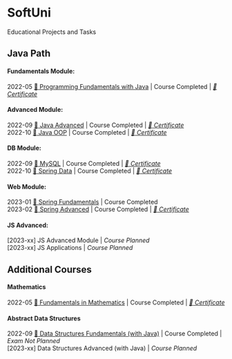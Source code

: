 # SoftUni  
Educational Projects and Tasks

## Java Path
#### Fundamentals Module:
2022-05 [:file_folder: Programming Fundamentals with Java](https://github.com/thrako/java_fundamentals) | Course Completed | *[:page_facing_up: Certificate](https://softuni.bg/certificates/details/138532/d1da1fa5)*  


#### Advanced Module:
2022-09 [:file_folder: Java Advanced](https://github.com/thrako/java_advanced) | Course Completed | *[:page_facing_up: Certificate](https://softuni.bg/certificates/details/145720/a3d71ee7)*  
2022-10 [:file_folder: Java OOP](https://github.com/thrako/java_oop) | Course Completed | *[:page_facing_up: Certificate](https://softuni.bg/certificates/details/150583/e2ce8161)*

#### DB Module:
2022-09 [:file_folder: MySQL](https://github.com/thrako/MySQL) | Course Completed | *[:page_facing_up: Certificate](https://softuni.bg/certificates/details/142792/a1b7688f)*  
2022-10 [:file_folder: Spring Data](https://github.com/thrako/spring_data) | Course Completed | *[:page_facing_up: Certificate](https://softuni.bg/certificates/details/153237/c2744cf1)*  

#### Web Module:
2023-01 [:file_folder: Spring Fundamentals](https://github.com/thrako/spring_fundamentals) | Course Completed  
2023-02 [:file_folder: Spring Advanced](https://github.com/thrako/receptaria) | Course Completed | *[:page_facing_up: Certificate](https://softuni.bg/certificates/details/168861/461aa607)*   

#### JS Advanced:
[2023-xx] JS Advanced Module | *Course Planned*  
[2023-xx] JS Applications | *Course Planned*  

## Additional Courses

#### Mathematics
2022-05 [:file_folder:  Fundamentals in Mathematics](https://github.com/thrako/fundamentals_in_mathematics) | Course Completed | *[:page_facing_up: Certificate](https://softuni.bg/certificates/details/135837/047fb805)*  

#### Abstract Data Structures
2022-09 [:file_folder: Data Structures Fundamentals (with Java)](https://github.com/thrako/data_structures_fundamentals) | Course Completed | *Exam Not Planned*   
[2023-xx] Data Structures Advanced (with Java) | *Course Planned*
